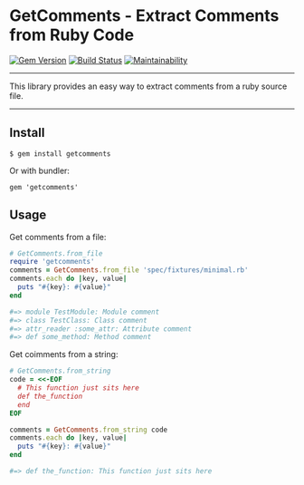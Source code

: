 GetComments - Extract Comments from Ruby Code
==================================================

[![Gem Version](https://badge.fury.io/rb/getcomments.svg)](https://badge.fury.io/rb/getcomments)
[![Build Status](https://travis-ci.com/DannyBen/getcomments.svg?branch=master)](https://travis-ci.com/DannyBen/getcomments)
[![Maintainability](https://api.codeclimate.com/v1/badges/bcf41ae9f2c8ebd59f4d/maintainability)](https://codeclimate.com/github/DannyBen/getcomments/maintainability)

---

This library provides an easy way to extract comments from a ruby source file.

---


Install
--------------------------------------------------

```
$ gem install getcomments
```

Or with bundler:

```
gem 'getcomments'
```


Usage
--------------------------------------------------

Get comments from a file:

```ruby
# GetComments.from_file
require 'getcomments'
comments = GetComments.from_file 'spec/fixtures/minimal.rb'
comments.each do |key, value|
  puts "#{key}: #{value}"
end

#=> module TestModule: Module comment
#=> class TestClass: Class comment
#=> attr_reader :some_attr: Attribute comment
#=> def some_method: Method comment
```

Get coimments from a string:

```ruby
# GetComments.from_string
code = <<-EOF
  # This function just sits here
  def the_function
  end
EOF

comments = GetComments.from_string code
comments.each do |key, value|
  puts "#{key}: #{value}"
end

#=> def the_function: This function just sits here
```